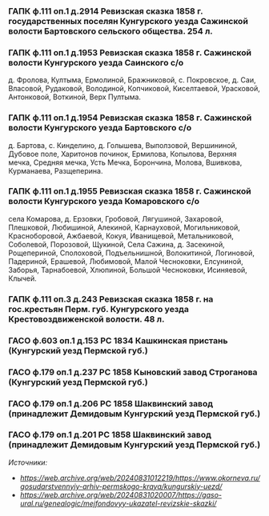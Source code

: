 ### ГАПК ф.111 оп.1 д.2914 Ревизская сказка 1858 г. государственных поселян Кунгурского уезда Сажинской волости Бартовского сельского общества. 254 л.

### ГАПК ф.111 оп.1 д.1953 Ревизская сказка 1858 г. Сажинской волости Кунгурского уезда Саинского с/о

д. Фролова, Култыма, Ермолиной, Бражниковой, с. Покровское, д. Саи, Власовой, Рудаковой, Володиной, Копчиковой, Киселтаевой, Урасковой, Антонковой, Воткиной, Верх Пултыма.

### ГАПК ф.111 оп.1 д.1954 Ревизская сказка 1858 г. Сажинской волости Кунгурского уезда Бартовского с/о

д. Бартова, с. Кинделино, д. Голышева, Выползовой, Вершининой, Дубовое поле, Харитонов починок, Ермилова, Копылова, Верхняя мечка, Средняя мечка, Усть Мечка, Борончина, Молова, Вшивкова, Курманаева, Разщеперина.

### ГАПК ф.111 оп.1 д.1955 Ревизская сказка 1858 г. Сажинской волости Кунгурского уезда Комаровского с/о

села Комарова, д. Ерзовки, Гробовой, Лягушиной, Захаровой, Плешковой, Любишиной, Алекиной, Карнауховой, Могильниковой, Красноборовой, Ажбаевой, Кокуя, Иванищевой, Метальниковой, Соболевой, Порозовой, Щукиной, Села Сажина, д. Засекиной, Рощепериной, Сполоховой, Подъельнишной, Волокитиной, Логиновой, Падериной, Ерашевой, Любимовой, Малой Чесноковки, Елсуниной, Заборья, Тарнабоевой, Хлюпиной, Большой Чесноковки, Исиняевой, Клычей.

### ГАПК ф.111 оп.3 д.243 Ревизская сказка 1858 г. на гос.крестьян Перм. губ. Кунгурского уезда Крестовоздвиженской волости. 48 л.
### ГАСО ф.603 оп.1 д.153 РС 1834 Кашкинская пристань (Кунгурский уезд Пермской губ.)
### ГАСО ф.179 оп.1 д.237 РС 1858 Кыновский завод Строганова (Кунгурский уезд Пермской губ.)
### ГАСО ф.179 оп.1 д.206 РС 1858 Шаквинский завод (принадлежит Демидовым Кунгурский уезд Пермской губ.)
### ГАСО ф.179 оп.1 д.201 РС 1858 Шаквинский завод (принадлежит Демидовым Кунгурский уезд Пермской губ.)

_Источники:_

* _https://web.archive.org/web/20240831012219/https://www.okorneva.ru/gosudarstvennyiy-arhiv-permskogo-kraya/kungurskiy-uezd/_
* _https://web.archive.org/web/20240831020007/https://gaso-ural.ru/genealogic/mejfondovyy-ukazatel-revizskie-skazki/_